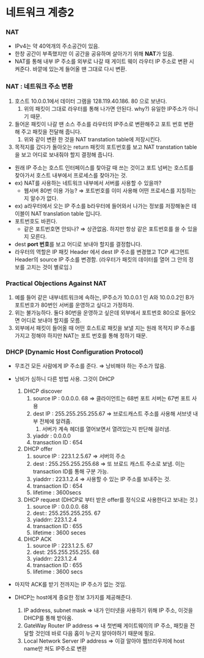 # 네트워크 계층2

### NAT

- IPv4는 약 40억개의 주소공간이 있음.
- 한창 공간이 부족했지만 이 공간을 공유하며 살아가기 위해 **NAT**가 있음.
- NAT를 통해 내부 IP 주소를 외부로 나갈 때 게이트 웨이 라우터 IP 주소로 변환 시켜준다. 바깥에 있는게 들어올 땐 그대로 다시 변환.

### NAT : 네트워크 주소 변환

1. 호스트 10.0.0.1에서 데이터 그램을 128.119.40.186. 80 으로 보낸다.
    1. 위의 패킷이 그대로 라우터를 통해 나가면 안된다. why?) 유일한 IP주소가 아니기 때문.
2. 들어온 패킷이 나갈 땐 소스 주소를 라우터의 IP주소로 변환해주고 포트 번호 변환해 주고 패킷을 전달해 줍니다.
    1. 위와 같이 변환 한 것을 NAT transtation table에 저장시킨다.
3. 목적지를 갔다가 돌아오는 return 패킷의 포트번호를 보고 NAT transtation table을 보고 어디로 보내줘야 할지 결정해 줍니다.

- 원래 IP 주소는 호스트 인터페이스를 찾아갈 때 쓰는 것이고 포트 넘버는 호스트를 찾아가서 호스트 내부에서 프로세스를 찾아가는 것.
- ex) NAT를 사용하는 네트워크 내부에서 서버를 사용할 수 있을까?
    - 웹서버 80번 이용 가능? ⇒ 포트번호를 이미 사용해 어떤 프로세스를 지칭하는 지 알수가 없다.
- ex) a라우터에서 오는 IP 주소를 b라우터에 들어와서 나가는 정보를 저장해놓은 테이블이 NAT translation table 입니다.
- 포트번호도 바뀐다.
    - 같은 포트번호면 안되나? ⇒ 상관없음. 하지만 항상 같은 포트번호를 쓸 수 있을지 모른다.
- dest **port 번호**를 보고 어디로 보내야 할지를 결정합니다.
- 라우터의 역할은 IP 패킷 Header 에서 dest IP 주소를 변경했고 TCP 세그먼트 Header의 source IP 주소를 변경함. (라우터가 패킷의 데이터를 열어 그 안의 정보를 고치는 것이 별로임.)

### Practical Objections Against NAT

1. 예를 들어 같은 내부네트워크에 속하는, IP주소가 10.0.0.1 인 A와 10.0.0.2인 B가 포트번호가 80번인 서버를 운영하고 싶다고 가정하자.
2. 위는 불가능하다. 둘다 80번을 운영하고 싶은데 외부에서 포트번호 80으로 들어오면 어디로 보내야 할지를 모름.
3. 외부에서 패킷이 들어올 때 어떤 호스트로 패킷을 보낼 지는 원래 목적지 IP 주소를 가지고 정해야 하지만 NAT는 포트 번호를 통해 정하기 때문.

### DHCP (Dynamic Host Configuration Protocol)

- 무조건 모든 사람에게 IP 주소를 준다. ⇒ 낭비해야 하는 주소가 많음.
- 낭비가 심하니 다른 방법 사용. 그것이 DHCP
    1. DHCP discover
        1. source IP : 0.0.0.0. 68 ⇒ 클라이언트는 68번 포트 서버는 67번 포트 사용
        2. dest IP : 255.255.255.255.67 ⇒ 브로드캐스트 주소를 사용해 서브넷 내부 전체에 알려줌.
            1. 서버가 계속 헤더를 열어보면서 열려있는지 판단해 걸러냄.
        3. yiaddr : 0.0.0.0
        4. transaction ID : 654
    2. DHCP offer
        1. source IP : 223.1.2.5.67 ⇒ 서버의 주소
        2. dest : 255.255.255.255.68 ⇒ 또 브로드 캐스트 주소로 보냄. 이는 transaction ID를 통해 구분 가능.
        3. yiaddrr : 223.1.2.4 ⇒ 사용할 수 있는 IP 주소를 보내주는 것.
        4. transaction ID : 654
        5. lifetime : 3600secs
    3. DHCP request (DHCP로 부터 받은 offer를 정식으로 사용한다고 보내는 것.)
        1. source IP : 0.0.0.0. 68
        2. dest:: 255.255.255.255. 67
        3. yiaddrr: 223.1.2.4
        4. transaction ID : 655
        5. lifetime : 3600 seces
    4. DHCP ACK 
        1. source IP : 223.1.2.5. 67
        2. dest: 255.255.255.255. 68
        3. yiaddrr: 223.1.2.4
        4. transaction ID : 655
        5. lifetime : 3600 secs
        
- 마지막 ACK를 받기 전까지는 IP 주소가 없는 것임.
- DHCP는 host에게 중요한 정보 3가지를 제공해준다.
    1. IP address, subnet mask ⇒ 내가 인터넷을 사용하기 위해 IP 주소, 이것을 DHCP를 통해 받아옴.
    2. GateWay Router IP address ⇒ 내 첫번째 게이트웨이의 IP 주소, 패킷을 전달할 것인데 바로 다음 홉이 누군지 알아야하기 때문에 필요.
    3. Local Network Server IP address ⇒ 이걸 알아야 웹브라우저에 host name만 쳐도 IP주소로 변환